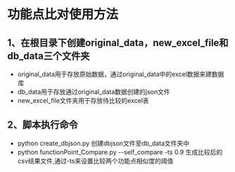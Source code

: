 # 功能点比对使用方法
## 1、在根目录下创建original_data，new_excel_file和db_data三个文件夹
- original_data用于存放原始数据，通过original_data中的excel数据来建数据库
- db_data用于存放通过original_data数据创建的json文件
- new_excel_file文件夹用于存放待比较的excel表
## 2、脚本执行命令
- python create_dbjson.py 创建dbjson文件至db_data文件夹中
- python functionPoint_Compare.py --self_compare -ts 0.9 生成比较后的csv结果文件,通过-ts来设置比较两个功能点相似度的阈值
